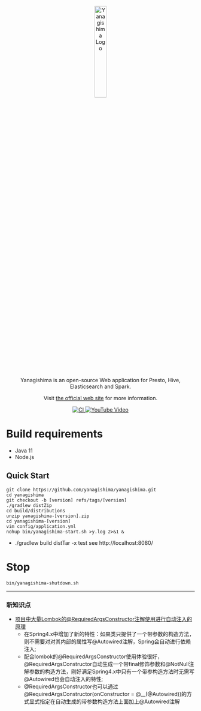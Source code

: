 <p align="center">
    <img alt="Yanagishima Logo" src="docs/images/yanagishima.png" width="25%" />
</p>
<p align="center">Yanagishima is an open-source Web application for Presto, Hive, Elasticsearch and Spark.</p>
<p align="center">Visit <a href="https://yanagishima.github.io/yanagishima">the official web site</a> for more information.</p>
<p align="center">
   <a href="https://github.com/yanagishima/yanagishima/actions?query=workflow%3ACI+event%3Apush+branch%3Amaster">
       <img src="https://github.com/yanagishima/yanagishima/workflows/CI/badge.svg" alt="CI" />
   </a>
   <a href="http://www.youtube.com/watch?v=SoneFYNCXJEr">
       <img src="https://img.shields.io/badge/YouTube-Video-FF0000" alt="YouTube Video" />
   </a>
</p>

# Build requirements

* Java 11
* Node.js

## Quick Start
```
git clone https://github.com/yanagishima/yanagishima.git
cd yanagishima
git checkout -b [version] refs/tags/[version]
./gradlew distZip
cd build/distributions
unzip yanagishima-[version].zip
cd yanagishima-[version]
vim config/application.yml
nohup bin/yanagishima-start.sh >y.log 2>&1 &
```
- ./gradlew build distTar -x test
see http://localhost:8080/

# Stop
```
bin/yanagishima-shutdown.sh
```

---
### 新知识点
- [项目中大量Lombok的@RequiredArgsConstructor注解使用进行自动注入的原理](https://www.yuque.com/xiaohuangya-tt4ln/og94sf/hp2pt8#KC8qs)
    - 在Spring4.x中增加了新的特性：如果类只提供了一个带参数的构造方法，则不需要对对其内部的属性写@Autowired注解，Spring会自动进行依赖注入;
    - 配合lombok的@RequiredArgsConstructor使用体验很好，@RequiredArgsConstructor自动生成一个带final修饰参数和@NotNull注解参数的构造方法，刚好满足Spring4.x中只有一个带参构造方法时无需写@Autowired也会自动注入的特性;
    - @RequiredArgsConstructor也可以通过@RequiredArgsConstructor(onConstructor = @__(@Autowired))的方式显式指定在自动生成的带参数构造方法上面加上@Autowired注解
